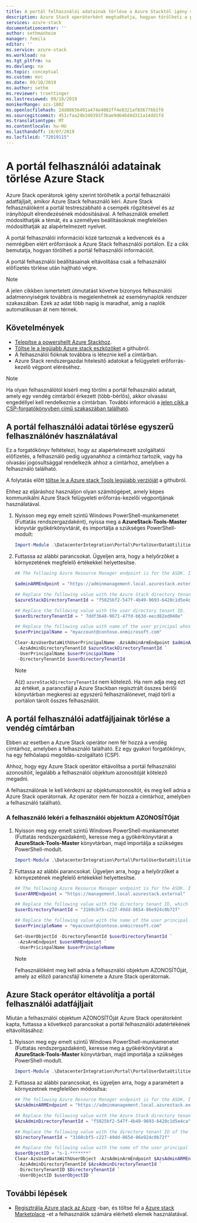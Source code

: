 ```yaml
---
title: A portál felhasználói adatainak törlése a Azure Stacktól igény szerint. | Microsoft Docs
description: Azure Stack operátorként megtudhatja, hogyan törölheti a portál felhasználói információit, ha Azure Stack felhasználó kéri.
services: azure-stack
documentationcenter: ''
author: sethmanheim
manager: femila
editor: ''
ms.service: azure-stack
ms.workload: na
ms.tgt_pltfrm: na
ms.devlang: na
ms.topic: conceptual
ms.custom: mvc
ms.date: 09/10/2019
ms.author: sethm
ms.reviewer: troettinger
ms.lastreviewed: 09/10/2019
monikerRange: azs-1802
ms.openlocfilehash: 2dd88656491a474e4082ff4e8321af836776b1f0
ms.sourcegitcommit: 451cfaa24b349393f36ae9d646d4d311a14dd1fd
ms.translationtype: MT
ms.contentlocale: hu-HU
ms.lasthandoff: 10/07/2019
ms.locfileid: "72019115"
---
```

# <a name="clear-portal-user-data-from-azure-stack"></a>A portál felhasználói adatainak törlése Azure Stack

Azure Stack operátorok igény szerint törölhetik a portál felhasználói adatfájljait, amikor Azure Stack felhasználó kéri. Azure Stack felhasználóként a portál testreszabható a csempék rögzítésével és az irányítópult elrendezésének módosításával. A felhasználók emellett módosíthatják a témát, és a személyes beállításoknak megfelelően módosíthatják az alapértelmezett nyelvet. 

A portál felhasználói információi közé tartoznak a kedvencek és a nemrégiben elért erőforrások a Azure Stack felhasználói portálon. Ez a cikk bemutatja, hogyan törölheti a portál felhasználói információit.

A portál felhasználói beállításainak eltávolítása csak a felhasználói előfizetés törlése után hajtható végre.

> [!NOTE]
> A jelen cikkben ismertetett útmutatást követve bizonyos felhasználói adatmennyiségek továbbra is megjelenhetnek az eseménynaplók rendszer szakaszában. Ezek az adat több napig is maradhat, amíg a naplók automatikusan át nem térnek.

## <a name="requirements"></a>Követelmények

- [Telepítse a powershellt Azure Stackhoz](azure-stack-powershell-install.md).
- [Töltse le a legújabb Azure stack eszközöket](azure-stack-powershell-download.md) a githubról.
- A felhasználói fióknak továbbra is léteznie kell a címtárban.
- Azure Stack rendszergazdai hitelesítő adatokat a felügyeleti erőforrás-kezelő végpont eléréséhez.

> [!NOTE]
> Ha olyan felhasználótól kísérli meg törölni a portál felhasználói adatait, amely egy vendég címtárból érkezett (több-bérlős), akkor olvasási engedéllyel kell rendelkeznie a címtárban. További információ a [jelen cikk a CSP-forgatókönyvben című szakaszában található](#clear-portal-user-data-in-guest-directory).

## <a name="clear-portal-user-data-using-a-user-principal-name"></a>A portál felhasználói adatai törlése egyszerű felhasználónév használatával

Ez a forgatókönyv feltételezi, hogy az alapértelmezett szolgáltatói előfizetés, a felhasználó pedig ugyanahhoz a címtárhoz tartozik, vagy ha olvasási jogosultsággal rendelkezik ahhoz a címtárhoz, amelyben a felhasználó található.

A folytatás előtt [töltse le a Azure stack Tools legújabb verzióját](azure-stack-powershell-download.md) a githubról.

Ehhez az eljáráshoz használjon olyan számítógépet, amely képes kommunikálni Azure Stack felügyeleti erőforrás-kezelői végpontjának használatával.

1. Nyisson meg egy emelt szintű Windows PowerShell-munkamenetet (Futtatás rendszergazdaként), nyissa meg a **AzureStack-Tools-Master** könyvtár gyökérkönyvtárát, és importálja a szükséges PowerShell-modult:

   ```powershell
   Import-Module .\DatacenterIntegration\Portal\PortalUserDataUtilities.psm1
   ```

2. Futtassa az alábbi parancsokat. Ügyeljen arra, hogy a helyőrzőket a környezetének megfelelő értékekkel helyettesítse.

   ```powershell
   ## The following Azure Resource Manager endpoint is for the ASDK. If you are in a multinode environment, contact your operator or service provider to get the endpoint.

   $adminARMEndpoint = "https://adminmanagement.local.azurestack.external"

   ## Replace the following value with the Azure Stack directory tenant ID.
   $azureStackDirectoryTenantId = "f5025bf2-547f-4b49-9693-6420c1d5e4ca"

   ## Replace the following value with the user directory tenant ID.
   $userDirectoryTenantId = " 7ddf3648-9671-47fd-b63d-eecd82ed040e"

   ## Replace the following value with name of the user principal whose portal user data is to be cleared.
   $userPrincipalName = "myaccount@contoso.onmicrosoft.com"

   Clear-AzsUserDataWithUserPrincipalName -AzsAdminArmEndpoint $adminARMEndpoint `
    -AzsAdminDirectoryTenantId $azureStackDirectoryTenantId `
    -UserPrincipalName $userPrincipalName `
    -DirectoryTenantId $userDirectoryTenantId
   ```

   > [!NOTE]
   > A(z) `azureStackDirectoryTenantId` nem kötelező. Ha nem adja meg ezt az értéket, a parancsfájl a Azure Stackban regisztrált összes bérlői könyvtárban megkeresi az egyszerű felhasználónevet, majd törli a portálon tárolt összes felhasználót.

## <a name="clear-portal-user-data-in-guest-directory"></a>A portál felhasználói adatfájljainak törlése a vendég címtárban

Ebben az esetben a Azure Stack operátor nem fér hozzá a vendég címtárhoz, amelyben a felhasználó található. Ez egy gyakori forgatókönyv, ha egy felhőalapú megoldás-szolgáltató (CSP).

Ahhoz, hogy egy Azure Stack operátor eltávolítsa a portál felhasználói azonosítóit, legalább a felhasználói objektum azonosítóját kötelező megadni.

A felhasználónak le kell kérdezni az objektumazonosítót, és meg kell adnia a Azure Stack operátornak. Az operátor nem fér hozzá a címtárhoz, amelyben a felhasználó található.

### <a name="user-retrieves-the-user-object-id"></a>A felhasználó lekéri a felhasználói objektum AZONOSÍTÓját

1. Nyisson meg egy emelt szintű Windows PowerShell-munkamenetet (Futtatás rendszergazdaként), keresse meg a gyökérkönyvtárat a **AzureStack-Tools-Master** könyvtárban, majd importálja a szükséges PowerShell-modult.

   ```powershell
   Import-Module .\DatacenterIntegration\Portal\PortalUserDataUtilities.psm1
   ```

2. Futtassa az alábbi parancsokat. Ügyeljen arra, hogy a helyőrzőket a környezetének megfelelő értékekkel helyettesítse.

   ```powershell
   ## The following Azure Resource Manager endpoint is for the ASDK. If you are in a multinode environment, contact your operator or service provider to get the endpoint.
   $userARMEndpoint = "https://management.local.azurestack.external"

   ## Replace the following value with the directory tenant ID, which contains the user account.
   $userDirectoryTenantId = "3160cbf5-c227-49dd-8654-86e924c0b72f"

   ## Replace the following value with the name of the user principal whose portal user data is to be cleared.
   $userPrincipleName = "myaccount@contoso.onmicrosoft.com"

   Get-UserObjectId -DirectoryTenantId $userDirectoryTenantId `
    -AzsArmEndpoint $userARMEndpoint `
    -UserPricinpalName $userPrincipleName
   ```

   > [!NOTE]
   > Felhasználóként meg kell adnia a felhasználói objektum AZONOSÍTÓját, amely az előző parancsfájl kimenete a Azure Stack operátornak.

## <a name="azure-stack-operator-removes-the-portal-user-data"></a>Azure Stack operátor eltávolítja a portál felhasználói adatfájljait

Miután a felhasználói objektum AZONOSÍTÓját Azure Stack operátorként kapta, futtassa a következő parancsokat a portál felhasználói adatértékének eltávolításához:

1. Nyisson meg egy emelt szintű Windows PowerShell-munkamenetet (Futtatás rendszergazdaként), keresse meg a gyökérkönyvtárat a **AzureStack-Tools-Master** könyvtárban, majd importálja a szükséges PowerShell-modult.

   ```powershell
   Import-Module .\DatacenterIntegration\Portal\PortalUserDataUtilities.psm1
   ```

2. Futtassa az alábbi parancsokat, és ügyeljen arra, hogy a paramétert a környezetnek megfelelően módosítsa:

   ```powershell
   ## The following Azure Resource Manager endpoint is for the ASDK. If you are in a multinode environment, contact your operator or service provider to get the endpoint.
   $AzsAdminARMEndpoint = "https://adminmanagement.local.azurestack.external"

   ## Replace the following value with the Azure Stack directory tenant ID.
   $AzsAdminDirectoryTenantId = "f5025bf2-547f-4b49-9693-6420c1d5e4ca"
   
   ## Replace the following value with the directory tenant ID of the user to clear.
   $DirectoryTenantId = "3160cbf5-c227-49dd-8654-86e924c0b72f"

   ## Replace the following value with the name of the user principal whose portal user data is to be cleared.
   $userObjectID = "s-1-*******"
   Clear-AzsUserDataWithUserObject -AzsAdminArmEndpoint $AzsAdminARMEndpoint `
    -AzsAdminDirectoryTenantId $AzsAdminDirectoryTenantId `
    -DirectoryTenantID $DirectoryTenantId `
    -UserObjectID $userObjectID `
   ```

## <a name="next-steps"></a>További lépések

- [Regisztrálja Azure stack az Azure](azure-stack-registration.md) -ban, és töltse fel a [Azure stack Marketplace](azure-stack-marketplace.md) -et a felhasználók számára elérhető elemek használatával.
